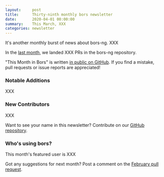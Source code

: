 ```yaml
---
layout:     post
title:      Thirty-ninth monthly bors newsletter
date:       2020-04-01 00:00:00
summary:    This March, XXX
categories: newsletter
---
```


It's another monthly burst of news about bors-ng. XXX

In the [last month](https://github.com/bors-ng/bors-ng/pulls?utf8=%E2%9C%93&q=is%3Apr%20is%3Amerged%20closed%3A2019-12-01..2019-12-31),
we landed XXX PRs in the bors-ng repository.

"This Month in Bors" is written [in public on GitHub][GitHub for TMiB].
If you find a mistake, pull requests or issue reports are appreciated!

[GitHub for TMiB]: https://github.com/bors-ng/bors-ng.github.io


### Notable Additions

XXX


### New Contributors

XXX

Want to see your name in this newsletter? Contribute on our [GitHub repository](https://github.com/bors-ng/bors-ng).


### Who's using bors?

This month's featured user is XXX

Got any suggestions for next month?
Post a comment on the [February pull request](https://github.com/bors-ng/bors-ng.github.io/pull/___).
